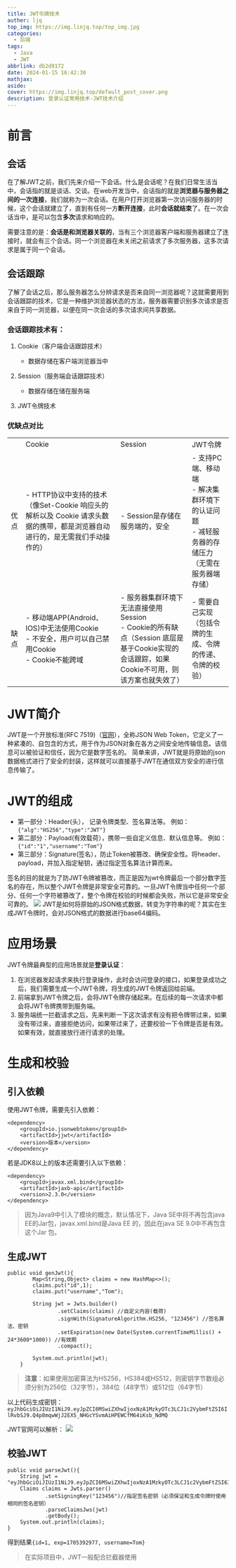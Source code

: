 ```yaml
---
title: JWT令牌技术
auther: ljq
top_img: https://img.linjq.top/top_img.jpg
categories:
  - 后端
tags:
  - Java
  - JWT
abbrlink: db2d9172
date: 2024-01-15 16:42:30
mathjax: 
aside: 
cover: https://img.linjq.top/default_post_cover.png
description: 登录认证常用技术-JWT技术介绍
---
```

# 前言

## 会话

在了解JWT之前，我们先来介绍一下会话。什么是会话呢？在我们日常生活当中，会话指的就是谈话、交谈。在web开发当中，会话指的就是**浏览器与服务器之间的一次连接**，我们就称为一次会话。在用户打开浏览器第一次访问服务器的时候，这个会话就建立了，直到有任何一方**断开连接**，此时**会话就结束**了。在一次会话当中，是可以包含**多次**请求和响应的。

需要注意的是：**会话是和浏览器关联的**，当有三个浏览器客户端和服务器建立了连接时，就会有三个会话。同一个浏览器在未关闭之前请求了多次服务器，这多次请求是属于同一个会话。

## 会话跟踪

了解了会话之后，那么服务器怎么分辨请求是否来自同一浏览器呢？这就需要用到会话跟踪的技术，它是一种维护浏览器状态的方法，服务器需要识别多次请求是否来自于同一浏览器，以便在同一次会话的多次请求间共享数据。

### 会话跟踪技术有：

1. Cookie（客户端会话跟踪技术）
    * 数据存储在客户端浏览器当中

2. Session（服务端会话跟踪技术）
    * 数据存储在储在服务端

3. JWT令牌技术

### 优缺点对比

|   |   |   |   |
|---|---|---|---|
||Cookie|Session|JWT令牌|
|优点|- HTTP协议中支持的技术（像Set-Cookie 响应头的解析以及 Cookie 请求头数据的携带，都是浏览器自动进行的，是无需我们手动操作的）|- Session是存储在服务端的，安全|- 支持PC端、移动端<br>-  解决集群环境下的认证问题<br>- 减轻服务器的存储压力（无需在服务器端存储）|
|缺点|- 移动端APP(Android、IOS)中无法使用Cookie<br>- 不安全，用户可以自己禁用Cookie<br>- Cookie不能跨域|- 服务器集群环境下无法直接使用Session<br>- Cookie的所有缺点（Session 底层是基于Cookie实现的会话跟踪，如果Cookie不可用，则该方案也就失效了）|- 需要自己实现（包括令牌的生成、令牌的传递、令牌的校验）|

# JWT简介

JWT是一个开放标准(RFC 7519)（[官网](https://jwt.io/)），全称JSON Web Token，它定义了一种紧凑的、自包含的方式，用于作为JSON对象在各方之间安全地传输信息。该信息可以被验证和信任，因为它是数字签名的。
简单来讲，JWT就是将原始的json数据格式进行了安全的封装，这样就可以直接基于JWT在通信双方安全的进行信息传输了。

# JWT的组成

- 第一部分：Header(头）， 记录令牌类型、签名算法等。 例如：``{"alg":"HS256","type":"JWT"}``
- 第二部分：Payload(有效载荷），携带一些自定义信息、默认信息等。 例如：``{"id":"1","username":"Tom"}``
- 第三部分：Signature(签名），防止Token被篡改、确保安全性。将header、payload，并加入指定秘钥，通过指定签名算法计算而来。

签名的目的就是为了防JWT令牌被篡改，而正是因为jwt令牌最后一个部分数字签名的存在，所以整个JWT令牌是非常安全可靠的。一旦JWT令牌当中任何一个部分、任何一个字符被篡改了，整个令牌在校验的时候都会失败，所以它是非常安全可靠的。
![](https://img.linjq.top/202407091645675.png)
JWT是如何将原始的JSON格式数据，转变为字符串的呢？其实在生成JWT令牌时，会对JSON格式的数据进行base64编码。

# 应用场景

JWT令牌最典型的应用场景就是**登录认证**：

1. 在浏览器发起请求来执行登录操作，此时会访问登录的接口，如果登录成功之后，我们需要生成一个JWT令牌，将生成的JWT令牌返回给前端。
2. 前端拿到JWT令牌之后，会将JWT令牌存储起来。在后续的每一次请求中都会将JWT令牌携带到服务端。
3. 服务端统一拦截请求之后，先来判断一下这次请求有没有把令牌带过来，如果没有带过来，直接拒绝访问，如果带过来了，还要校验一下令牌是否是有效。如果有效，就直接放行进行请求的处理。

# 生成和校验

## 引入依赖

使用JWT令牌，需要先引入依赖：

```
<dependency>
    <groupId>io.jsonwebtoken</groupId>
    <artifactId>jjwt</artifactId>
    <version>版本</version>
</dependency>
```

若是JDK8以上的版本还需要引入以下依赖：

```
<dependency>
	<groupId>javax.xml.bind</groupId>
	<artifactId>jaxb-api</artifactId>
	<version>2.3.0</version>
</dependency>
```

> 因为Java9中引入了模块的概念，默认情况下，Java SE中将不再包含java EE的Jar包，javax.xml.bind是Java EE 的，因此在java SE 9.0中不再包含这个Jar 包。

## 生成JWT

```
public void genJwt(){
        Map<String,Object> claims = new HashMap<>();
        claims.put("id",1);
        claims.put("username","Tom");

        String jwt = Jwts.builder()
                .setClaims(claims) //自定义内容(载荷)
                .signWith(SignatureAlgorithm.HS256, "123456") //签名算法、密钥
                .setExpiration(new Date(System.currentTimeMillis() + 24*3600*1000)) //有效期
                .compact();

        System.out.println(jwt);
    }
```

> **注意**：如果使用加密算法为HS256，HS384或HS512，则密钥字节数组必须分别为256位（32字节），384位（48字节）或512位（64字节）

以上代码生成密钥：``eyJhbGciOiJIUzI1NiJ9.eyJpZCI6MSwiZXhwIjoxNzA1MzkyOTc3LCJ1c2VybmFtZSI6IlRvbSJ9.Q4p8mqwWjJ2EX5_NHGcYSvmAiHPEWCfM64iKsb_NdMQ``

JWT官网可以解析：
![](https://img.linjq.top/202407091645671.png)
## 校验JWT

```
public void parseJwt(){
    String jwt = "eyJhbGciOiJIUzI1NiJ9.eyJpZCI6MSwiZXhwIjoxNzA1MzkyOTc3LCJ1c2VybmFtZSI6IlRvbSJ9.Q4p8mqwWjJ2EX5_NHGcYSvmAiHPEWCfM64iKsb_NdMQ";
    Claims claims = Jwts.parser()
            .setSigningKey("123456")//指定签名密钥（必须保证和生成令牌时使用相同的签名密钥）
            .parseClaimsJws(jwt)
            .getBody();
    System.out.println(claims);
}
```

得到结果``{id=1, exp=1705392977, username=Tom}``

> 在实际项目中，JWT一般配合拦截器使用